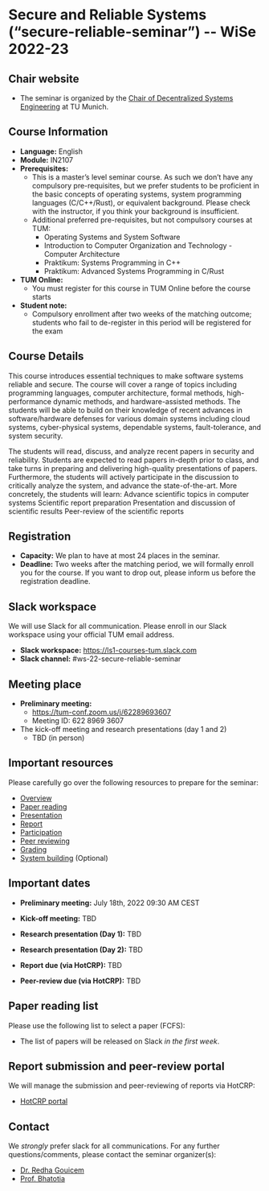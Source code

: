 # Secure and Reliable Systems (“secure-reliable-seminar”) -- WiSe 2022-23

## Chair website

- The seminar is organized by the [Chair of Decentralized Systems Engineering](https://dse.in.tum.de/) at TU Munich.

## Course Information

- **Language:** English
- **Module:** IN2107
- **Prerequisites:** 
  - This is a master’s level seminar course. As such we don’t have any compulsory pre-requisites, but we prefer students to be proficient in the basic concepts of operating systems, system programming languages (C/C++/Rust), or equivalent background. Please check with the instructor, if you think your background is insufficient.
  - Additional preferred pre-requisites, but not compulsory courses at TUM:
    - Operating Systems and System Software
    - Introduction to Computer Organization and Technology - Computer Architecture
    - Praktikum: Systems Programming in C++
    - Praktikum: Advanced Systems Programming in C/Rust
- **TUM Online:** 
  - You must register for this course in TUM Online before the course starts
- **Student note:**
  - Compulsory enrollment after two weeks of the matching outcome; students who fail to de-register in this period will be registered for the exam

## Course Details

This course introduces essential techniques to make software systems reliable and secure. The course will cover a range of topics including programming languages, computer architecture, formal methods, high-performance dynamic methods, and hardware-assisted methods. The students will be able to build on their knowledge of recent advances in software/hardware defenses for various domain systems including cloud systems, cyber-physical systems, dependable systems, fault-tolerance, and system security.

The students will read, discuss, and analyze recent papers in security and reliability. Students are expected to read papers in-depth prior to class, and take turns in preparing and delivering high-quality presentations of papers. Furthermore, the students will actively participate in the discussion to critically analyze the system, and advance the state-of-the-art. More concretely, the students will learn:
Advance scientific topics in computer systems
Scientific report preparation 
Presentation and discussion of scientific results
Peer-review of the scientific reports 

## Registration

- **Capacity:** We plan to have at most 24 places in the seminar.
- **Deadline:** Two weeks after the matching period, we will formally enroll you for the course. If you want to drop out, please inform us before the registration deadline.  

## Slack workspace

We will use Slack for all communication. Please enroll in our Slack workspace using your official TUM email address.

- **Slack workspace:** https://ls1-courses-tum.slack.com
- **Slack channel:** #ws-22-secure-reliable-seminar

## Meeting place

- **Preliminary meeting:**
  - https://tum-conf.zoom.us/j/62289693607
  - Meeting ID: 622 8969 3607
- The kick-off meeting and research presentations (day 1 and 2)
  - TBD (in person)

## Important resources

Please carefully go over the following resources to prepare for the seminar:

- [Overview](docs/)
- [Paper reading](docs/paper-reading.pdf)
- [Presentation](docs/presentation.pdf)
- [Report](docs/report.pdf)
- [Participation](docs/participation.pdf)
- [Peer reviewing](docs/peer-review.pdf)
- [Grading](docs/grading.pdf)
- [System building](docs/system-building.pdf) (Optional)

## Important dates

- **Preliminary meeting:** July 18th, 2022 09:30 AM CEST

- **Kick-off meeting:** TBD

- **Research presentation (Day 1):** TBD

- **Research presentation (Day 2):** TBD

- **Report due (via HotCRP):** TBD

- **Peer-review due (via HotCRP):** TBD


## Paper reading list

Please use the following list to select a paper (FCFS): 

- The list of papers will be released on Slack *in the first week*.


## Report submission and peer-review portal

We will manage the submission and peer-reviewing of reports via HotCRP:

- [HotCRP portal](https://tum-ss2021.hotcrp.com/) 


## Contact

We *strongly* prefer slack for all communications. For any further questions/comments, please contact the seminar organizer(s):
- [Dr. Redha Gouicem](https://redha.gouicem.fr/)
- [Prof. Bhatotia](https://dse.in.tum.de/bhatotia/)

